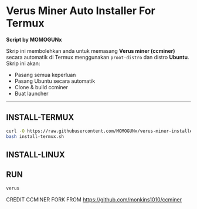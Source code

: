# Verus Miner Auto Installer For Termux

**Script by MOMOGUNx**

Skrip ini membolehkan anda untuk memasang **Verus miner (ccminer)** secara automatik di Termux menggunakan `proot-distro` dan distro **Ubuntu**. Skrip ini akan:

- Pasang semua keperluan
- Pasang Ubuntu secara automatik
- Clone & build ccminer
- Buat launcher 

---

## INSTALL-TERMUX

```bash
curl -O https://raw.githubusercontent.com/MOMOGUNx/verus-miner-installer/main/install-termux.sh
bash install-termux.sh

```

## INSTALL-LINUX


## RUN

```Bash
verus

```

CREDIT CCMINER FORK FROM https://github.com/monkins1010/ccminer
